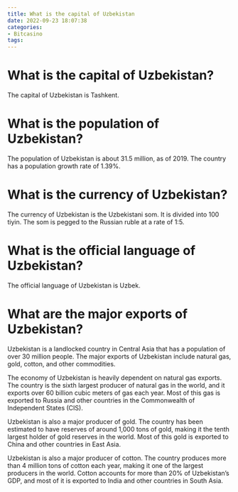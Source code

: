 ```yaml
---
title: What is the capital of Uzbekistan
date: 2022-09-23 18:07:38
categories:
- Bitcasino
tags:
---
```



#  What is the capital of Uzbekistan?

The capital of Uzbekistan is Tashkent.

#  What is the population of Uzbekistan?

The population of Uzbekistan is about 31.5 million, as of 2019. The country has a population growth rate of 1.39%.

#  What is the currency of Uzbekistan?

The currency of Uzbekistan is the Uzbekistani som. It is divided into 100 tiyin. The som is pegged to the Russian ruble at a rate of 1:5.

#  What is the official language of Uzbekistan?

The official language of Uzbekistan is Uzbek.

#  What are the major exports of Uzbekistan?

Uzbekistan is a landlocked country in Central Asia that has a population of over 30 million people. The major exports of Uzbekistan include natural gas, gold, cotton, and other commodities.

The economy of Uzbekistan is heavily dependent on natural gas exports. The country is the sixth largest producer of natural gas in the world, and it exports over 60 billion cubic meters of gas each year. Most of this gas is exported to Russia and other countries in the Commonwealth of Independent States (CIS).

Uzbekistan is also a major producer of gold. The country has been estimated to have reserves of around 1,000 tons of gold, making it the tenth largest holder of gold reserves in the world. Most of this gold is exported to China and other countries in East Asia.

Uzbekistan is also a major producer of cotton. The country produces more than 4 million tons of cotton each year, making it one of the largest producers in the world. Cotton accounts for more than 20% of Uzbekistan’s GDP, and most of it is exported to India and other countries in South Asia.